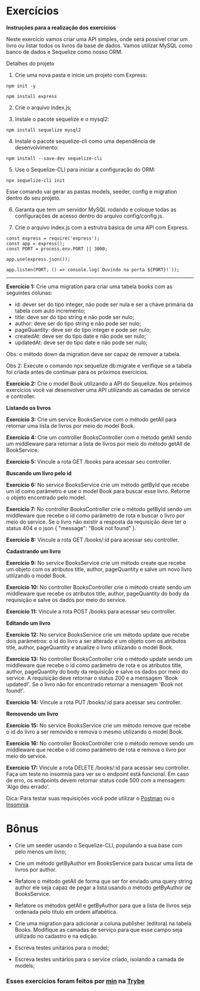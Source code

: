 # Exercícios

__Instruções para a realização dos exercícios__

Neste exercício vamos criar uma API simples, onde será possível criar um livro ou listar todos os livros da base de dados. Vamos utilizar MySQL como banco de dados e Sequelize como nosso ORM.

Detalhes do projeto

1. Crie uma nova pasta e inicie um projeto com Express:

```
npm init -y

npm install express
```

2. Crie o arquivo index.js;

3. Instale o pacote sequelize e o mysql2:

```
npm install sequelize mysql2
```

4. Instale o pacote sequelize-cli como uma dependência de desenvolvimento:

```
npm install --save-dev sequelize-cli
```

5. Use o Sequelize-CLI para iniciar a configuração do ORM:

```
npx sequelize-cli init
```
Esse comando vai gerar as pastas models, seeder, config e migration dentro do seu projeto.

6. Garanta que tem um servidor MySQL rodando e coloque todas as configurações de acesso dentro do arquivo config/config.js.

7. Crie o arquivo index.js com a estrutra básica de uma API com Express.

```
const express = require('express');
const app = express();
const PORT = process.env.PORT || 3000;

app.use(express.json());

app.listen(PORT, () => console.log(`Ouvindo na porta ${PORT}!`));
```

---

__Exercício 1:__ Crie uma migration para criar uma tabela books com as seguintes colunas:
   * id: dever ser do tipo integer, não pode ser nula e ser a chave primária da tabela com auto incremento;
   * title: deve ser do tipo string e não pode ser nulo;
   * author: deve ser do tipo string e não pode ser nulo;
   * pageQuantity: deve ser do tipo integer e pode ser nulo;
   * createdAt: deve ser do tipo date e não pode ser nulo;
   * updatedAt: deve ser do tipo date e não pode ser nulo;

Obs: o método down da migration deve ser capaz de remover a tabela.

Obs 2: Execute o comando npx sequelize db:migrate e verifique se a tabela foi criada antes de continuar para os próximos exercícios.

__Exercício 2:__ Crie o model Book utilizando a API do Sequelize.
Nos próximos exercícios você vai desenvolver uma API utilizando as camadas de service e controller.

__Listando os livros__

__Exercício 3:__ Crie um service BooksService com o método getAll para retornar uma lista de livros por meio do model Book.

__Exercício 4:__ Crie um controller BooksController com o método getAll sendo um middleware para retornar a lista de livros por meio do método getAll de BookService.

__Exercício 5:__ Vincule a rota GET /books para acessar seu controller.

__Buscando um livro pelo id__

__Exercício 6:__ No service BooksService crie um método getById que recebe um id como parâmetro e use o model Book para buscar esse livro. Retorne o objeto encontrado pelo model.

__Exercício 7:__ No controller BooksController crie o método getById sendo um middleware que recebe o id como parâmetro de rota e buscar o livro por meio do service. Se o livro não existir a resposta da requisição deve ter o status 404 e o json { "message": "Book not found" }.

__Exercício 8:__ Vincule a rota GET /books/:id para acessar seu controller.

__Cadastrando um livro__

__Exercício 9:__ No service BooksService crie um método create que recebe um objeto com os atributos title, author, pageQuantity e salve um novo livro utilizando o model Book.

__Exercício 10:__ No controller BooksController crie o método create sendo um middleware que recebe os atributos title, author, pageQuantity do body da requisição e salve os dados por meio do service.

__Exercício 11:__ Vincule a rota POST /books para acessar seu controller.

__Editando um livro__

__Exercício 12:__ No service BooksService crie um método update que recebe dois parâmetros: o id do livro a ser alterado e um objeto com os atributos title, author, pageQuantity e atualize o livro utilizando o model Book.

__Exercício 13:__ No controller BooksController crie o método update sendo um middleware que recebe o id como parâmetro de rota e os atributos title, author, pageQuantity do body da requisição e salve os dados por meio do service. A requisição deve retornar o status 200 e a mensagem 'Book updated!'. Se o livro não for encontrado retornar a mensagem 'Book not found!'.

__Exercício 14:__ Vincule a rota PUT /books/:id para acessar seu controller.

__Removendo um livro__

__Exercício 15:__ No service BooksService crie um método remove que recebe o id do livro a ser removido e remova o mesmo utilizando o model Book.

__Exercício 16:__ No controller BooksController crie o método remove sendo um middleware que recebe o id como parâmetro de rota e remova o livro por meio do service.

__Exercício 17:__ Vincule a rota DELETE /books/:id para acessar seu controller.
Faça um teste no insomnia para ver se o endpoint está funcional.
Em caso de erro, os endpoints devem retornar status code 500 com a mensagem: 'Algo deu errado'.

Dica: Para testar suas requisições você pode utilizar o [Postman](https://www.postman.com/) ou o [Insomnia](https://insomnia.rest/).

# Bônus

* Crie um seeder usando o Sequelize-CLI, populando a sua base com pelo menos um livro;

* Crie um método getByAuthor em BooksService para buscar uma lista de livros por author.

* Refatore o método getAll de forma que ser for enviado uma query string author ele seja capaz de pegar a lista usando o método getByAuthor de BooksService.

* Refatore os métodos getAll e getByAuthor para que a lista de livros seja ordenada pelo título em ordem alfabética.

* Crie uma migration para adicionar a coluna publisher (editora) na tabela Books. Modifique as camadas de serviço para que esse campo seja utilizado no cadastro e na edição.

* Escreva testes unitários para o model;

* Escreva testes unitários para o service criado, isolando a camada de models;

### Esses exercícios foram feitos por [min](https://www.linkedin.com/in/jonathanrei5/) na [Trybe](https://www.betrybe.com/)
